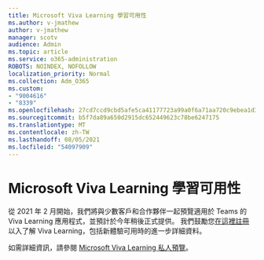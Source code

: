 ```yaml
---
title: Microsoft Viva Learning 學習可用性
ms.author: v-jmathew
author: v-jmathew
manager: scotv
audience: Admin
ms.topic: article
ms.service: o365-administration
ROBOTS: NOINDEX, NOFOLLOW
localization_priority: Normal
ms.collection: Adm_O365
ms.custom:
- "9004616"
- "8339"
ms.openlocfilehash: 27cd7ccd9cbd5afe5ca41177723a99a0f6a71aa720c9ebea1d3889bcbb140d20
ms.sourcegitcommit: b5f7da89a650d2915dc652449623c78be6247175
ms.translationtype: MT
ms.contentlocale: zh-TW
ms.lasthandoff: 08/05/2021
ms.locfileid: "54097909"
---
```

# <a name="microsoft-viva-learning-availability"></a>Microsoft Viva Learning 學習可用性

從 2021 年 2 月開始，我們將與少數客戶和合作夥伴一起預覽適用於 Teams 的 Viva Learning 應用程式，並預計於今年稍後正式提供。 我們鼓勵您[在這裡註冊](https://aka.ms/VivaLearningSignup)以入了解 Viva Learning，包括新體驗可用時的進一步詳細資料。

如需詳細資訊，請參閱 [Microsoft Viva Learning 私人預覽](https://techcommunity.microsoft.com/t5/microsoft-viva-blog/announcing-microsoft-viva-learning-private-preview/ba-p/2107023)。
